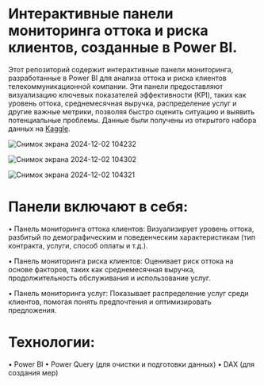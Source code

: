 # Интерактивные панели мониторинга оттока и риска клиентов, созданные в Power BI.

Этот репозиторий содержит интерактивные панели мониторинга, разработанные в Power BI для анализа оттока и риска клиентов телекоммуникационной компании. Эти панели предоставляют визуализацию ключевых показателей эффективности (KPI), таких как уровень оттока, среднемесячная выручка, распределение услуг и другие важные метрики, позволяя быстро оценить ситуацию и выявить потенциальные проблемы. Данные были получены из открытого набора данных на [Kaggle](https://www.kaggle.com/datasets/blastchar/telco-customer-churn).


![Снимок экрана 2024-12-02 104232](https://github.com/user-attachments/assets/7d23067a-132a-4e31-b32c-1cf5437a3468)

![Снимок экрана 2024-12-02 104302](https://github.com/user-attachments/assets/69c70cf5-705c-4d1f-bd15-2b18538210fd)

![Снимок экрана 2024-12-02 104321](https://github.com/user-attachments/assets/1fca9b48-79cd-426b-a7e6-87dcc95cd337)


# Панели включают в себя:

• Панель мониторинга оттока клиентов: Визуализирует уровень оттока, разбитый по демографическим и поведенческим характеристикам (тип контракта, услуги, способ оплаты и т.д.).

• Панель мониторинга риска клиентов: Оценивает риск оттока на основе факторов, таких как среднемесячная выручка, продолжительность обслуживания и использование услуг.

• Панель мониторинга услуг: Показывает распределение услуг среди клиентов, помогая понять предпочтения и оптимизировать предложения.


# Технологии:

• Power BI
• Power Query (для очистки и подготовки данных)
• DAX (для создания мер)
